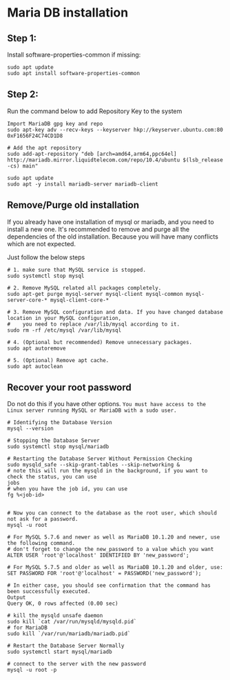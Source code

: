 # Maria DB installation

## Step 1: 

Install software-properties-common if missing:

```shell
sudo apt update
sudo apt install software-properties-common
```

## Step 2: 

Run the command below to add Repository Key to the system
```shell
Import MariaDB gpg key and repo
sudo apt-key adv --recv-keys --keyserver hkp://keyserver.ubuntu.com:80 0xF1656F24C74CD1D8

# Add the apt repository
sudo add-apt-repository "deb [arch=amd64,arm64,ppc64el] http://mariadb.mirror.liquidtelecom.com/repo/10.4/ubuntu $(lsb_release -cs) main"

sudo apt update
sudo apt -y install mariadb-server mariadb-client
```


## Remove/Purge old installation

If you already have one installation of mysql or mariadb, and you need to install a new one. It's recommended to
remove and purge all the dependencies of the old installation. Because you will have many conflicts which are not 
expected.

Just follow the below steps
```shell
# 1. make sure that MySQL service is stopped.
sudo systemctl stop mysql

# 2. Remove MySQL related all packages completely.
sudo apt-get purge mysql-server mysql-client mysql-common mysql-server-core-* mysql-client-core-*

# 3. Remove MySQL configuration and data. If you have changed database location in your MySQL configuration, 
#    you need to replace /var/lib/mysql according to it.
sudo rm -rf /etc/mysql /var/lib/mysql

# 4. (Optional but recommended) Remove unnecessary packages.
sudo apt autoremove

# 5. (Optional) Remove apt cache.
sudo apt autoclean
```

## Recover your root password

Do not do this if you have other options. `You must have access to the Linux server running MySQL or MariaDB with a sudo user.`



```shell
# Identifying the Database Version
mysql --version

# Stopping the Database Server
sudo systemctl stop mysql/mariadb

# Restarting the Database Server Without Permission Checking
sudo mysqld_safe --skip-grant-tables --skip-networking &
# note this will run the mysqld in the background, if you want to check the status, you can use
jobs
# when you have the job id, you can use 
fg %<job-id>


# Now you can connect to the database as the root user, which should not ask for a password.
mysql -u root

# For MySQL 5.7.6 and newer as well as MariaDB 10.1.20 and newer, use the following command.
# don't forget to change the new_password to a value which you want
ALTER USER 'root'@'localhost' IDENTIFIED BY 'new_password';

# For MySQL 5.7.5 and older as well as MariaDB 10.1.20 and older, use:
SET PASSWORD FOR 'root'@'localhost' = PASSWORD('new_password');

# In either case, you should see confirmation that the command has been successfully executed.
Output
Query OK, 0 rows affected (0.00 sec)

# kill the mysqld unsafe daemon
sudo kill `cat /var/run/mysqld/mysqld.pid`
# for MariaDB
sudo kill `/var/run/mariadb/mariadb.pid`

# Restart the Database Server Normally
sudo systemctl start mysql/mariadb

# connect to the server with the new password
mysql -u root -p
```